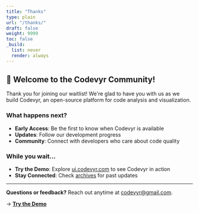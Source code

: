 ```yaml
---
title: "Thanks"
type: plain
url: "/thanks/"
draft: false
weight: 9999
toc: false
_build:
  list: never
  render: always
---
```


## 🎉 Welcome to the Codevyr Community!

Thank you for joining our waitlist! We're glad to have you with us as we build Codevyr, an open-source platform for code analysis and visualization.

### What happens next?

- **Early Access**: Be the first to know when Codevyr is available  
- **Updates**: Follow our development progress  
- **Community**: Connect with developers who care about code quality

### While you wait...

- **Try the Demo**: Explore [ui.codevyr.com](https://ui.codevyr.com) to see Codevyr in action  
- **Stay Connected**: Check [archives](https://buttondown.com/codevyr/archive/) for past updates

---

**Questions or feedback?** Reach out anytime at [codevyr@gmail.com](mailto:codevyr@gmail.com).

→ [**Try the Demo**](https://ui.codevyr.com)
